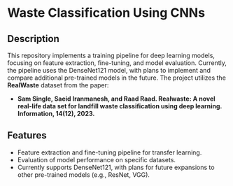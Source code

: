 # Waste Classification Using CNNs

## Description

This repository implements a training pipeline for deep learning models, focusing on feature extraction, fine-tuning, and model evaluation. Currently, the pipeline uses the DenseNet121 model, with plans to implement and compare additional pre-trained models in the future. The project utilizes the **RealWaste** dataset from the paper:

- **Sam Single, Saeid Iranmanesh, and Raad Raad. Realwaste: A novel real-life data set for landfill waste classification using deep learning. Information, 14(12), 2023.**

## Features

- Feature extraction and fine-tuning pipeline for transfer learning.
- Evaluation of model performance on specific datasets.
- Currently supports DenseNet121, with plans for future expansions to other pre-trained models (e.g., ResNet, VGG).

